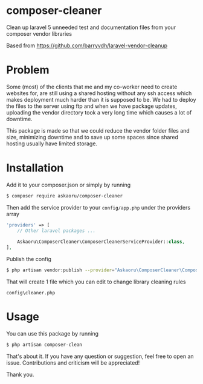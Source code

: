 # composer-cleaner
Clean up laravel 5 unneeded test and documentation files from your composer vendor libraries

Based from https://github.com/barryvdh/laravel-vendor-cleanup

# Problem
Some (most) of the clients that me and my co-worker need to create websites for, are still using a shared hosting without any ssh access which makes 
deployment much harder than it is supposed to be. We had to deploy the files to the server using ftp and when we have package updates,
uploading the vendor directory took a very long time which causes a lot of downtime.

This package is made so that we could reduce the vendor folder files and size, minimizing downtime and to save up some spaces since shared 
hosting usually have limited storage.


# Installation
Add it to your composer.json or simply by running   
````bash
$ composer require askaoru/composer-cleaner
````

Then add the service provider to your `config/app.php` under the providers array  
````php
'providers' => [
    // Other laravel packages ...
    
    Askaoru\ComposerCleaner\ComposerCleanerServiceProvider::class,
],
````

Publish the config
````bash
$ php artisan vendor:publish --provider="Askaoru\ComposerCleaner\ComposerCleanerServiceProvider"
````
That will create 1 file which you can edit to change library cleaning rules
````
config\cleaner.php
````

# Usage
You can use this package by running
````bash
$ php artisan composer-clean
````



That's about it. If you have any question or suggestion, feel free to open an issue. Contributions and criticism will be appreciated!

Thank you.